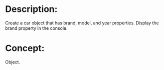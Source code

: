 # Description:
Create a car object that has brand, model, and year properties. Display the brand property in the console.

# Concept:
Object.